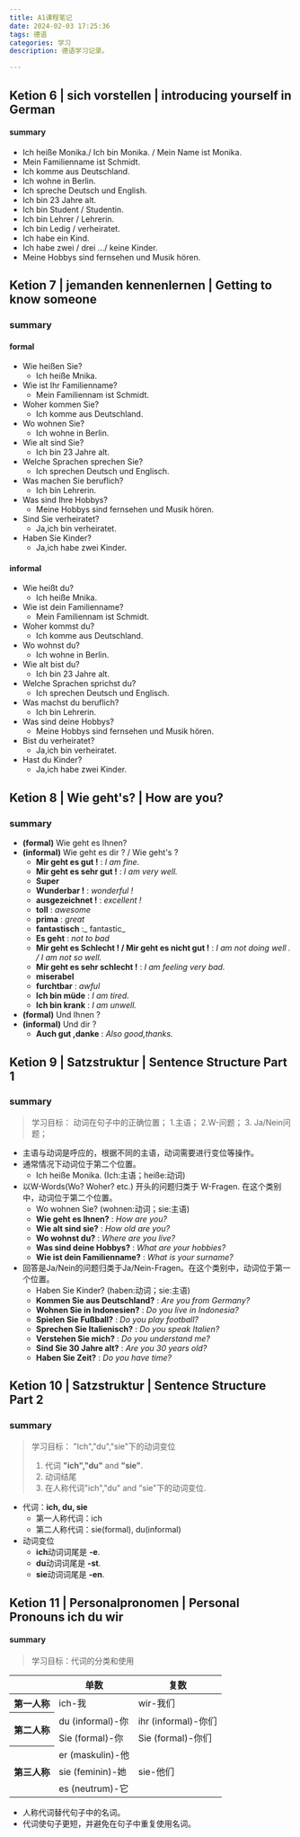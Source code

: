 ```yaml
---
title: A1课程笔记
date: 2024-02-03 17:25:36
tags: 德语
categories: 学习
description: 德语学习记录。

---
```




## Ketion 6 | sich vorstellen | introducing yourself in German 

#### summary

- Ich heiße Monika./ Ich bin Monika. / Mein Name ist Monika.
- Mein Familienname ist Schmidt.
- Ich komme aus Deutschland.
- Ich wohne in Berlin.
- Ich spreche Deutsch und English.
- Ich bin 23 Jahre alt.
- Ich bin Student / Studentin.
- Ich bin Lehrer / Lehrerin.
- Ich bin Ledig / verheiratet.
- Ich habe ein Kind.
- Ich habe zwei / drei .../ keine Kinder.
- Meine Hobbys sind fernsehen und Musik hören.



## Ketion 7 | jemanden kennenlernen | Getting to know someone

### summary

#### formal

- Wie heißen Sie?
  - Ich heiße Mnika.
- Wie ist Ihr Familienname?
  - Mein Familiennam ist Schmidt.
- Woher kommen Sie?
  - Ich komme aus Deutschland.
- Wo wohnen Sie?
  - Ich wohne in Berlin.
- Wie alt sind Sie?
  - Ich bin 23 Jahre alt.
- Welche Sprachen sprechen Sie?
  - Ich sprechen Deutsch und Englisch.
- Was machen Sie beruflich?
  - Ich bin Lehrerin.
- Was sind Ihre Hobbys?
  - Meine Hobbys sind fernsehen und Musik hören.
- Sind Sie verheiratet?
  - Ja,ich bin verheiratet.
- Haben Sie Kinder?
  - Ja,ich habe zwei Kinder.

#### informal

- Wie heißt du?
  - Ich heiße Mnika.
- Wie ist dein Familienname?
  - Mein Familiennam ist Schmidt.
- Woher kommst du?
  - Ich komme aus Deutschland.
- Wo wohnst du?
  - Ich wohne in Berlin.
- Wie alt bist du?
  - Ich bin 23 Jahre alt.
- Welche Sprachen sprichst du?
  - Ich sprechen Deutsch und Englisch.
- Was machst du beruflich?
  - Ich bin Lehrerin.
- Was sind deine Hobbys?
  - Meine Hobbys sind fernsehen und Musik hören.
- Bist du verheiratet?
  - Ja,ich bin verheiratet.
- Hast du Kinder?
  - Ja,ich habe zwei Kinder.

## Ketion 8 | Wie geht's? | How are you?

### summary

- **(formal)** Wie geht es Ihnen?
- **(informal)** Wie geht es dir ? / Wie geht's ?
  - **Mir geht es gut !** : _I am fine._
  - **Mir geht es sehr gut !** : _I am very well._
  - **Super**
  - **Wunderbar !** : _wonderful !_
  - **ausgezeichnet !** : _excellent !_
  - **toll** : _awesome_
  - **prima** : _great_
  - **fantastisch** :_ fantastic_
  - **Es geht** : _not to bad_
  - **Mir geht es Schlecht ! / Mir geht es nicht gut !** : _I am not doing well . / I am not so well._
  - **Mir geht es sehr schlecht !** : _I am feeling very bad._
  - **miserabel**
  - **furchtbar** : _awful_
  - **Ich bin müde** : _I am tired._
  - **Ich bin krank** : _I am unwell._
- **(formal)** Und Ihnen ?
- **(informal)** Und dir ?
  - **Auch gut ,danke** : _Also good,thanks._

## Ketion 9 | Satzstruktur | Sentence Structure Part 1 

### summary

> 学习目标：
> 	动词在句子中的正确位置；
> 	1.主语；
> 	2.W-问题；
> 	3. Ja/Nein问题；

- 主语与动词是呼应的，根据不同的主语，动词需要进行变位等操作。
- 通常情况下动词位于第二个位置。
  - Ich heiße Monika. (Ich:主语；heiße:动词)
- 以W-Words(Wo? Woher? etc.) 开头的问题归类于 W-Fragen. 在这个类别中，动词位于第二个位置。
  - Wo wohnen Sie? (wohnen:动词；sie:主语)
  - **Wie geht es Ihnen?** : _How are you?_
  - **Wie alt sind sie?** : _How old are you?_
  - **Wo wohnst du?** : _Where are you live?_
  - **Was sind deine Hobbys?** : _What are your hobbies?_
  - **Wie ist dein Familienname?** : _What is your surname?_
- 回答是Ja/Nein的问题归类于Ja/Nein-Fragen。在这个类别中，动词位于第一个位置。
  - Haben Sie Kinder? (haben:动词；sie:主语)
  - **Kommen Sie aus Deutschland?** : _Are you from Germany?_
  - **Wohnen Sie in Indonesien?** : _Do you live in Indonesia?_
  - **Spielen Sie Fußball?** : _Do you play football?_
  - **Sprechen Sie Italienisch?** : _Do you speak Italien?_
  - **Verstehen Sie mich?** : _Do you understand me?_
  - **Sind Sie 30 Jahre alt?** : _Are you 30 years old?_
  - **Haben Sie Zeit?** : _Do you have time?_

## Ketion 10 | Satzstruktur | Sentence Structure Part 2 

### summary

> 学习目标：
> 	"Ich","du","sie"下的动词变位
> 	1. 代词 **"ich","du"** and **"sie"**.
> 	2. 动词结尾
> 	3. 在人称代词"ich","du" and "sie"下的动词变位.

- 代词：**ich, du, sie**
  - 第一人称代词：ich
  - 第二人称代词：sie(formal), du(informal)
- 动词变位
  - **ich**动词词尾是 **-e**.
  - **du**动词词尾是 **-st**.
  - **sie**动词词尾是 **-en**.

## Ketion 11 | Personalpronomen | Personal Pronouns ich du wir
#### summary

> 学习目标：代词的分类和使用

  <table>
  <thead>
    <tr>
      <th rowspan="3"></th>
      <th>单数</th>
      <th>复数</th>
    </tr>
  </thead>
  <tbody>
    <tr>
      <th>第一人称</th>
      <td>ich-我</td>
      <td>wir-我们</td>
    </tr>
    <tr>
      <th rowspan="2">第二人称</th>
      <td>du (informal)-你</td>
      <td>ihr (informal)-你们</td>
    </tr>
    <tr>
      <td>Sie (formal)-你</td>
      <td>Sie (formal)-你们</td> 
    </tr>
    <tr>
      <th rowspan="3">第三人称</th>
      <td>er (maskulin)-他</td>
      <td rowspan="3">sie-他们</td>
    </tr>
    <tr>
      <td>sie (feminin)-她</td>
    </tr>
    <tr>
      <td>es (neutrum)-它</td>
    </tr>
  </tbody>
</table>

- 人称代词替代句子中的名词。
- 代词使句子更短，并避免在句子中重复使用名词。

